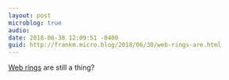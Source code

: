 ```yaml
---
layout: post
microblog: true
audio: 
date: 2018-06-30 12:09:51 -0400
guid: http://frankm.micro.blog/2018/06/30/web-rings-are.html
---
```

[Web rings](https://xn--sr8hvo.ws/) are still a thing?
